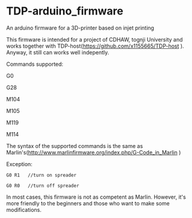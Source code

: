 # TDP-arduino_firmware

An arduino firmware for a 3D-printer based on injet printing



This firmware is intended for a project of CDHAW, tognji University and works together with TDP-host(https://github.com/x1155665/TDP-host ). Anyway, it still can works well indepently.



Commands supported:
  
  G0 
  
  G28
  
  M104
  
  M105
  
  M119
  
  M114  
  
  The syntax of the supported commands is the same as Marlin's(http://www.marlinfirmware.org/index.php/G-Code_in_Marlin )
  
  Exception:
   
    G0 R1   //turn on spreader
  
    G0 R0   //turn off spreader 



In most cases, this firmware is not as competent as Marlin. However, it's more friendly to the beginners and those who want to make some modifications.